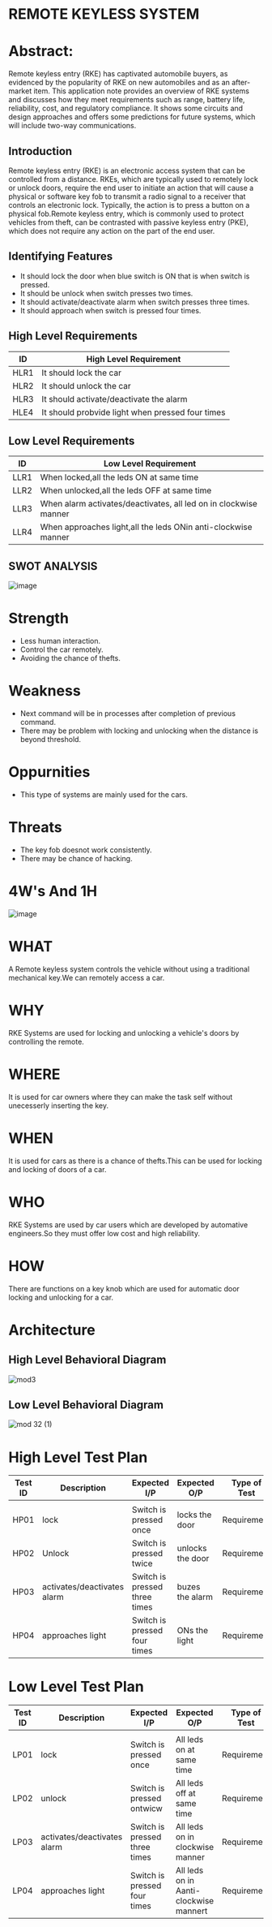 # REMOTE KEYLESS SYSTEM




# Abstract:

Remote keyless entry (RKE) has captivated automobile buyers, as evidenced by the popularity of RKE on new automobiles and as an after-market item. This application note provides an overview of RKE systems and discusses how they meet requirements such as range, battery life, reliability, cost, and regulatory compliance. It shows some circuits and design approaches and offers some predictions for future systems, which will include two-way communications.

## Introduction 

Remote keyless entry (RKE) is an electronic access system that can be controlled from a distance. RKEs, which are typically used to remotely lock or unlock doors, require the end user to initiate an action that will cause a physical or software key fob to transmit a radio signal to a receiver that controls an electronic lock. Typically, the action is to press a button on a physical fob.Remote keyless entry, which is commonly used to protect vehicles from theft, can be contrasted with passive keyless entry (PKE), which does not require any action on the part of the end user. 

## Identifying Features

* It should lock the door when blue switch is ON that is when switch is pressed.
* It should be unlock when switch presses two times.
* It should activate/deactivate alarm when switch presses three times.
* It should approach when switch is pressed four times.

## High Level Requirements


| ID | High Level Requirement |
|----|------------------------|
|HLR1|  It should lock the car|
|HLR2| It should unlock the car|
|HLR3|It should activate/deactivate the alarm|
|HLE4| It should probvide light when pressed four times|

## Low Level Requirements
| ID | Low  Level Requirement |
|----|------------------------|
|LLR1|When locked,all the leds ON at same time|
|LLR2| When unlocked,all the leds OFF at same time|
|LLR3|When alarm activates/deactivates, all led on in clockwise manner|
|LLR4|When approaches light,all the leds ONin anti-clockwise manner|

## SWOT ANALYSIS

![image](https://user-images.githubusercontent.com/87614111/157808397-f4098f3f-7219-4400-b5c3-8add00c4ad96.png)


# Strength
* Less human interaction.
* Control the car remotely.
* Avoiding the chance of thefts.

# Weakness
* Next command will be in processes after completion of previous command.
* There may be problem with locking and unlocking when the distance is beyond threshold.

# Oppurnities
* This type of systems are mainly used for the cars.


# Threats
* The key fob doesnot work consistently.
* There may be chance of hacking.


# 4W's And 1H

![image](https://user-images.githubusercontent.com/87614111/157808679-4d4b7b7f-e078-4ef9-a8d4-a9117bcc981f.png)

# WHAT
 A Remote keyless system controls the vehicle without using a traditional mechanical key.We can remotely access a car.
 # WHY
 RKE Systems are used for locking and unlocking a vehicle's doors by controlling the remote.
 # WHERE
 It is used for car owners where they can make the task self without unecesserly inserting the key.
 # WHEN
 It is used for cars as there is a chance of thefts.This can be used for locking and locking of doors of a car.
 # WHO
 RKE Systems are used by car users which are developed by automative engineers.So they must offer low cost and high reliability.
 # HOW
 There are functions on a key knob which are used for automatic door locking and unlocking for a car.


# Architecture

## High Level Behavioral Diagram

![mod3](https://user-images.githubusercontent.com/87614111/157728056-a079e066-1df3-4f4f-92f5-74ae15b7fe2d.jpg)

## Low Level Behavioral Diagram


![mod 32 (1)](https://user-images.githubusercontent.com/87614111/157812013-8c2524c5-1053-46e1-8a2f-f3e8db2c9939.jpg)


# High Level Test Plan
 
  |  Test  ID	   |  Description	    | Expected I/P	  |   Expected O/P      |	   Type of Test  |
  |----------|------------------|-----------------|---------------------|----------------|
  |          |                  |                 |                     |                |                |
  |  HP01    |  lock            |  Switch is pressed once  |   locks the door  |  Requirement   |
  |  HP02    |  Unlock            |  Switch is pressed twice  |   unlocks the door  |   Requirement   |
  |  HP03    | activates/deactivates alarm            |  Switch is pressed three times  |   buzes the alarm  |   Requirement   |
  |  HP04    | approaches light           |  Switch is pressed four times  |  ONs the light |   Requirement   |
  
  
# Low Level Test Plan
   
 | Test ID	   |  Description	    | Expected I/P	  |   Expected O/P      |	   Type of Test  |
  |----------|------------------|-----------------|---------------------|----------------|
  |          |                  |                 |                     |                |                |
  |  LP01    |  lock            |  Switch is pressed once  |   All leds on at same time  |  Requirement   |
  |  LP02    |  unlock            |  Switch is pressed ontwicw  |   All leds off at same time  |  Requirement   |
  |  LP03    | activates/deactivates alarm            |  Switch is pressed three times  |   All leds on in clockwise manner  |  Requirement   |
  |  LP04    | approaches light           |  Switch is pressed four times  |   All leds on in Aanti-clockwise mannert |   Requirement   |
  
  





